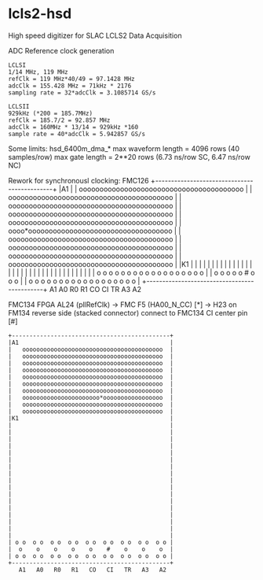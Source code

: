 # lcls2-hsd
High speed digitizer for SLAC LCLS2 Data Acquisition


   ADC Reference clock generation

    LCLSI
    1/14 MHz, 119 MHz 
    refClk = 119 MHz*40/49 = 97.1428 MHz
    adcClk = 155.428 MHz = 71kHz * 2176
    sampling rate = 32*adcClk = 3.1085714 GS/s
    
    LCLSII
    929kHz (*200 = 185.7MHz)
    refClk = 185.7/2 = 92.857 MHz
    adcClk = 160MHz * 13/14 = 929kHz *160
    sample rate = 40*adcClk = 5.942857 GS/s
  

Some limits:
     hsd_6400m_dma_*
	max waveform length = 4096 rows (40 samples/row)
	max gate length     = 2**20 rows (6.73 ns/row SC, 6.47 ns/row NC)

Rework for synchronousl clocking:
  FMC126
    +---------------------------------------------+
    |A1                                           |
    |   oooooooooooooooooooooooooooooooooooooooo  |
    |   oooooooooooooooooooooooooooooooooooooooo  |
    |   oooooooooooooooooooooooooooooooooooooooo  |
    |   oooooooooooooooooooooooooooooooooooooooo  |
    |   oooooooooooooooooooooooooooooooooooooooo  |
    |   oooo*ooooooooooooooooooooooooooooooooooo  |
    |   oooooooooooooooooooooooooooooooooooooooo  |
    |   oooooooooooooooooooooooooooooooooooooooo  |
    |   oooooooooooooooooooooooooooooooooooooooo  |
    |   oooooooooooooooooooooooooooooooooooooooo  |
    |K1                                           |
    |                                             |
    |                                             |
    |                                             |
    |                                             |
    |                                             |
    |                                             |
    |                                             |
    |                                             |
    |                                             |
    |                                             |
    |                                             |
    |                                             |
    |                                             |
    |                                             |
    |                                             |
    |                                             |
    |                                             |
    | o o  o o  o o  o o  o o  o o  o o  o o  o o |
    |  o    o    o    o    o    #    o    o    o  |
    | o o  o o  o o  o o  o o  o o  o o  o o  o o |
    +---------------------------------------------+
       A1   A0   R0   R1   CO   CI   TR   A3   A2
      
  FMC134
    FPGA AL24 (pllRefClk)  ->  FMC F5 (HA00_N_CC) [*]
      -> H23 on FM134 reverse side (stacked connector)
     connect to FMC134 CI center pin [#]

    +---------------------------------------------+
    |A1                                           |
    |   oooooooooooooooooooooooooooooooooooooooo  |
    |   oooooooooooooooooooooooooooooooooooooooo  |
    |   oooooooooooooooooooooooooooooooooooooooo  |
    |   oooooooooooooooooooooooooooooooooooooooo  |
    |   oooooooooooooooooooooooooooooooooooooooo  |
    |   oooooooooooooooooooooooooooooooooooooooo  |
    |   oooooooooooooooooooooooooooooooooooooooo  |
    |   oooooooooooooooooooooo*ooooooooooooooooo  |
    |   oooooooooooooooooooooooooooooooooooooooo  |
    |   oooooooooooooooooooooooooooooooooooooooo  |
    |K1                                           |
    |                                             |
    |                                             |
    |                                             |
    |                                             |
    |                                             |
    |                                             |
    |                                             |
    |                                             |
    |                                             |
    |                                             |
    |                                             |
    |                                             |
    |                                             |
    |                                             |
    |                                             |
    |                                             |
    |                                             |
    | o o  o o  o o  o o  o o  o o  o o  o o  o o |
    |  o    o    o    o    o    #    o    o    o  |
    | o o  o o  o o  o o  o o  o o  o o  o o  o o |
    +---------------------------------------------+
       A1   A0   R0   R1   CO   CI   TR   A3   A2
      